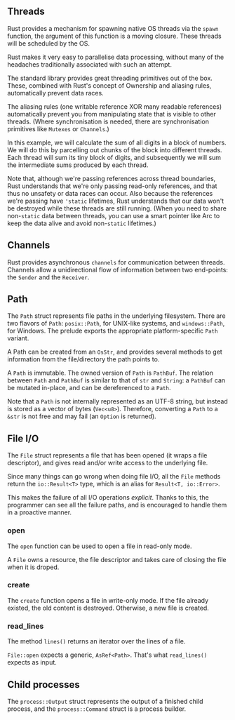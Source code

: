 ## Threads
Rust provides a mechanism for spawning native OS threads via the `spawn` function, the argument of this function is a moving closure. These threads will be scheduled by the OS.

Rust makes it very easy to parallelise data processing, without many of the headaches traditionally associated with such an attempt.

The standard library provides great threading primitives out of the box. These, combined with Rust's concept of Ownership and aliasing rules, automatically prevent data races.

The aliasing rules (one writable reference XOR many readable references) automatically prevent you from manipulating state that is visible to other threads. (Where synchronisation is needed, there are synchronisation primitives like `Mutexes` or `Channels`.)

In this example, we will calculate the sum of all digits in a block of numbers. We will do this by parcelling out chunks of the block into different threads. Each thread will sum its tiny block of digits, and subsequently we will sum the intermediate sums produced by each thread.

Note that, although we're passing references across thread boundaries, Rust understands that we're only passing read-only references, and that thus no unsafety or data races can occur. Also because the references we're passing have `'static` lifetimes, Rust understands that our data won't be destroyed while these threads are still running. (When you need to share non-`static` data between threads, you can use a smart pointer like Arc to keep the data alive and avoid non-`static` lifetimes.)
## Channels
Rust provides asynchronous `channels` for communication between threads. Channels allow a unidirectional flow of information between two end-points: the `Sender` and the `Receiver`.
## Path
The `Path` struct represents file paths in the underlying filesystem. There are two flavors of `Path`: `posix::Path`, for UNIX-like systems, and `windows::Path`, for Windows. The prelude exports the appropriate platform-specific `Path` variant.

A Path can be created from an `OsStr`, and provides several methods to get information from the file/directory the path points to.

A `Path` is immutable. The owned version of `Path` is `PathBuf`. The relation between `Path` and `PathBuf` is similar to that of `str` and `String`: a `PathBuf` can be mutated in-place, and can be dereferenced to a `Path`.

Note that a `Path` is not internally represented as an UTF-8 string, but instead is stored as a vector of bytes (`Vec<u8>`). Therefore, converting a `Path` to a `&str` is not free and may fail (an `Option` is returned).
## File I/O
The `File` struct represents a file that has been opened (it wraps a file descriptor), and gives read and/or write access to the underlying file.

Since many things can go wrong when doing file I/O, all the `File` methods return the `io::Result<T>` type, which is an alias for `Result<T, io::Error>`.

This makes the failure of all I/O operations *explicit*. Thanks to this, the programmer can see all the failure paths, and is encouraged to handle them in a proactive manner.
### open
The `open` function can be used to open a file in read-only mode.

A `File` owns a resource, the file descriptor and takes care of closing the file when it is droped.
### create
The `create` function opens a file in write-only mode. If the file already existed, the old content is destroyed. Otherwise, a new file is created.
### read_lines
The method `lines()` returns an iterator over the lines of a file.

`File::open` expects a generic, `AsRef<Path>`. That's what `read_lines()` expects as input.
## Child processes
The `process::Output` struct represents the output of a finished child process, and the `process::Command` struct is a process builder.